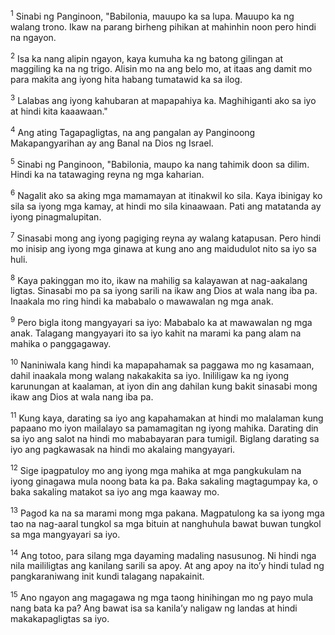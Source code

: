 <sup>1</sup>
Sinabi ng Panginoon, "Babilonia, mauupo ka sa lupa. Mauupo ka ng walang trono. Ikaw na parang birheng pihikan at mahinhin noon pero hindi na ngayon. 

<sup>2</sup>
Isa ka nang alipin ngayon, kaya kumuha ka ng batong gilingan at maggiling ka na ng trigo. Alisin mo na ang belo mo, at itaas ang damit mo para makita ang iyong hita habang tumatawid ka sa ilog. 

<sup>3</sup>
Lalabas ang iyong kahubaran at mapapahiya ka. Maghihiganti ako sa iyo at hindi kita kaaawaan." 

<sup>4</sup>
Ang ating Tagapagligtas, na ang pangalan ay Panginoong Makapangyarihan ay ang Banal na Dios ng Israel. 

<sup>5</sup>
Sinabi ng Panginoon, "Babilonia, maupo ka nang tahimik doon sa dilim. Hindi ka na tatawaging reyna ng mga kaharian. 

<sup>6</sup>
Nagalit ako sa aking mga mamamayan at itinakwil ko sila. Kaya ibinigay ko sila sa iyong mga kamay, at hindi mo sila kinaawaan. Pati ang matatanda ay iyong pinagmalupitan. 

<sup>7</sup>
Sinasabi mong ang iyong pagiging reyna ay walang katapusan. Pero hindi mo inisip ang iyong mga ginawa at kung ano ang maidudulot nito sa iyo sa huli. 

<sup>8</sup>
Kaya pakinggan mo ito, ikaw na mahilig sa kalayawan at nag-aakalang ligtas. Sinasabi mo pa sa iyong sarili na ikaw ang Dios at wala nang iba pa. Inaakala mo ring hindi ka mababalo o mawawalan ng mga anak. 

<sup>9</sup>
Pero bigla itong mangyayari sa iyo: Mababalo ka at mawawalan ng mga anak. Talagang mangyayari ito sa iyo kahit na marami ka pang alam na mahika o panggagaway. 

<sup>10</sup>
Naniniwala kang hindi ka mapapahamak sa paggawa mo ng kasamaan, dahil inaakala mong walang nakakakita sa iyo. Inililigaw ka ng iyong karunungan at kaalaman, at iyon din ang dahilan kung bakit sinasabi mong ikaw ang Dios at wala nang iba pa. 

<sup>11</sup>
Kung kaya, darating sa iyo ang kapahamakan at hindi mo malalaman kung papaano mo iyon mailalayo sa pamamagitan ng iyong mahika. Darating din sa iyo ang salot na hindi mo mababayaran para tumigil. Biglang darating sa iyo ang pagkawasak na hindi mo akalaing mangyayari. 

<sup>12</sup>
Sige ipagpatuloy mo ang iyong mga mahika at mga pangkukulam na iyong ginagawa mula noong bata ka pa. Baka sakaling magtagumpay ka, o baka sakaling matakot sa iyo ang mga kaaway mo. 

<sup>13</sup>
Pagod ka na sa marami mong mga pakana. Magpatulong ka sa iyong mga tao na nag-aaral tungkol sa mga bituin at nanghuhula bawat buwan tungkol sa mga mangyayari sa iyo. 

<sup>14</sup>
Ang totoo, para silang mga dayaming madaling nasusunog. Ni hindi nga nila maililigtas ang kanilang sarili sa apoy. At ang apoy na itoʼy hindi tulad ng pangkaraniwang init kundi talagang napakainit. 

<sup>15</sup>
Ano ngayon ang magagawa ng mga taong hinihingan mo ng payo mula nang bata ka pa? Ang bawat isa sa kanilaʼy naligaw ng landas at hindi makakapagligtas sa iyo.